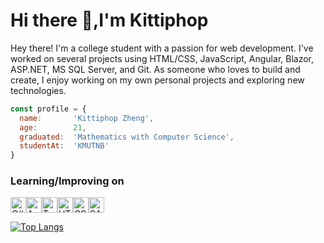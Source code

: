 # Hi there 👋,I'm Kittiphop
Hey there! I'm a college student with a passion for web development. I've worked on several projects using HTML/CSS, JavaScript, Angular, Blazor, ASP.NET, MS SQL Server, and Git. As someone who loves to build and create, I enjoy working on my own personal projects and exploring new technologies.
```javascript
const profile = {
  name:       'Kittiphop Zheng',
  age:        21,
  graduated:  'Mathematics with Computer Science',
  studentAt:  'KMUTNB'
}
```
### Learning/Improving on
<div style="display: flex;">
  <img src="https://img.shields.io/badge/.NET-512BD4?style=for-the-badge&logo=dotnet&logoColor=white" alt="C# logo" title="C#" height="25" />
  <img src="https://img.shields.io/badge/Angular-DD0031?style=for-the-badge&logo=angular&logoColor=white" alt="Angular logo" title="Angular" height="25" />
  <img src="https://img.shields.io/badge/TypeScript-007ACC?style=for-the-badge&logo=typescript&logoColor=white" alt="Typescript logo" title="Javascript" height="25" />
  <br />
  <img src="https://img.shields.io/badge/HTML5-E34F26?style=for-the-badge&logo=html5&logoColor=white" alt="HTML5 logo" title="HTML5" height="25" />
  <img src="https://img.shields.io/badge/CSS3-1572B6?style=for-the-badge&logo=css3&logoColor=white" alt="CSS3 logo" title="CSS3" height="25" />
  <img src="https://img.shields.io/badge/Sass-CC6699?style=for-the-badge&logo=sass&logoColor=white" alt="SASS logo" title="CSS3" height="25" />
</div>

[![Top Langs](https://github-readme-stats.vercel.app/api/top-langs/?username=KTpos9&layout=compact)](https://github.com/anuraghazra/github-readme-stats)
<!--
**KTpos9/KTpos9** is a ✨ _special_ ✨ repository because its `README.md` (this file) appears on your GitHub profile.

Here are some ideas to get you started:

- 🔭 I’m currently working on ...
- 🌱 I’m currently learning ...
- 👯 I’m looking to collaborate on ...
- 🤔 I’m looking for help with ...
- 💬 Ask me about ...
- 📫 How to reach me: ...
- 😄 Pronouns: ...
- ⚡ Fun fact: ...
-->
